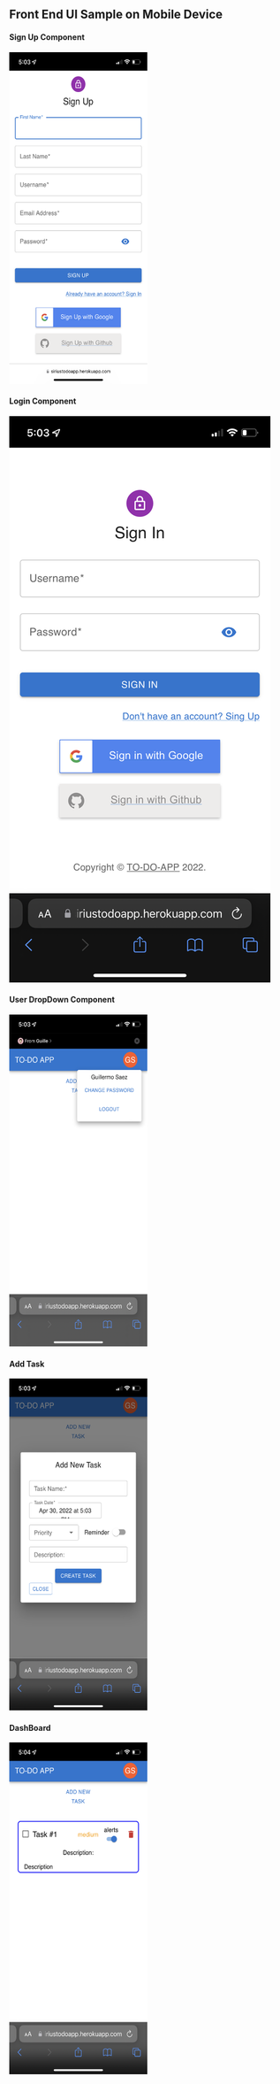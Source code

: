 ## Front End UI Sample on Mobile Device

#### Sign Up Component

<img width="250px" height="600px" src='../pictures/SignUpComponent.PNG'/>

#### Login Component

<img src='../pictures/LoginComponent.PNG'/>

#### User DropDown Component

<img width="250px" height="600px" src='../pictures/UserDropDown.PNG'/>

#### Add Task 

<img width="250px" height="600px" src='../pictures/AddTask.PNG'/>

#### DashBoard

<img width="250px" height="600px" src='../pictures/DashBoard.PNG'/>
